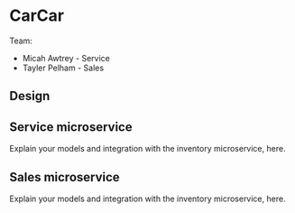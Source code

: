 # CarCar

Team:

* Micah Awtrey - Service
* Tayler Pelham - Sales

## Design

## Service microservice

Explain your models and integration with the inventory
microservice, here.

## Sales microservice

Explain your models and integration with the inventory
microservice, here.
